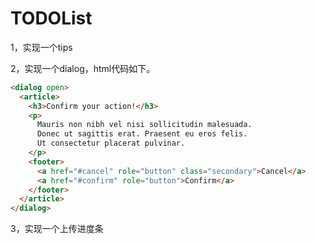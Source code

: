 # TODOList

1，实现一个tips

2，实现一个dialog，html代码如下。

```html
<dialog open>
  <article>
    <h3>Confirm your action!</h3>
    <p>
      Mauris non nibh vel nisi sollicitudin malesuada. 
      Donec ut sagittis erat. Praesent eu eros felis. 
      Ut consectetur placerat pulvinar.
    </p>
    <footer>
      <a href="#cancel" role="button" class="secondary">Cancel</a>
      <a href="#confirm" role="button">Confirm</a>
    </footer>
  </article>
</dialog>
```

3，实现一个上传进度条
